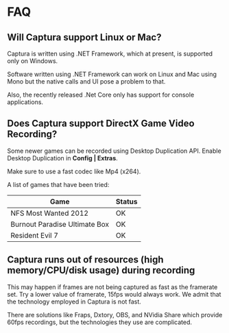 # FAQ

## Will Captura support Linux or Mac?

Captura is written using .NET Framework, which at present, is supported only on Windows.

Software written using .NET Framework can work on Linux and Mac using Mono but the native calls and UI pose a problem to that.

Also, the recently released .Net Core only has support for console applications.

## Does Captura support DirectX Game Video Recording?

Some newer games can be recorded using Desktop Duplication API.
Enable Desktop Duplication in **Config | Extras**.

Make sure to use a fast codec like Mp4 (x264).

A list of games that have been tried:

Game                                        | Status
--------------------------------------------|--------
NFS Most Wanted 2012                        | OK
Burnout Paradise Ultimate Box               | OK
Resident Evil 7                             | OK

## Captura runs out of resources (high memory/CPU/disk usage) during recording

This may happen if frames are not being captured as fast as the framerate set.
Try a lower value of framerate, 15fps would always work.
We admit that the technology employed in Captura is not fast.

There are solutions like Fraps, Dxtory, OBS, and NVidia Share which provide 60fps recordings, but the technologies they use are complicated.